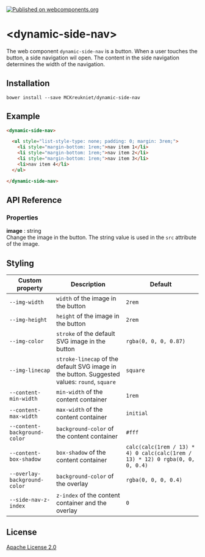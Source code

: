 [![Published on webcomponents.org](https://img.shields.io/badge/webcomponents.org-published-blue.svg)](https://www.webcomponents.org/element/MCKreukniet/dynamic-side-nav)

# \<dynamic-side-nav\>

The web component `dynamic-side-nav` is a button. When a user touches the button, a side navigation wil open. The content in the side navigation determines the width of the navigation.

## Installation

```
bower install --save MCKreukniet/dynamic-side-nav
```

## Example

<!--
```
<custom-element-demo>
  <template>
    <link rel="import" href="dynamic-side-nav.html">
    <style>
      dynamic-side-nav {
        height: 21rem;
      }
    </style>
    <next-code-block></next-code-block>
  </template>
</custom-element-demo>
```
-->
```html
<dynamic-side-nav>

  <ul style="list-style-type: none; padding: 0; margin: 3rem;">
    <li style="margin-bottom: 1rem;">nav item 1</li>
    <li style="margin-bottom: 1rem;">nav item 2</li>
    <li style="margin-bottom: 1rem;">nav item 3</li>
    <li>nav item 4</li>
  </ul>

</dynamic-side-nav>
```

## API Reference
### Properties
**image** : string  
Change the image in the button. The string value is used in the `src` attribute of the image.

## Styling

| Custom property              | Description | Default |
| ---------------------------- | ----------- | ------- |
| `--img-width`                | `width` of the image in the button | `2rem` |
| `--img-height`               | `height` of the image in the button | `2rem` |
| `--img-color`                | `stroke` of the default SVG image in the button | `rgba(0, 0, 0, 0.87)` |
| `--img-linecap`              | `stroke-linecap` of the default SVG image in the button. Suggested values: `round`, `square` | `square` |
| `--content-min-width`         | `min-width` of the content container | `1rem` |
| `--content-max-width`         | `max-width` of the content container | `initial` |
| `--content-background-color`  | `background-color` of the content container | `#fff` |
| `--content-box-shadow`        | `box-shadow` of the content container | `calc(calc(1rem / 13) * 4) 0 calc(calc(1rem / 13) * 12) 0 rgba(0, 0, 0, 0.4)` |
| `--overlay-background-color` | `background-color` of the overlay | `rgba(0, 0, 0, 0.4)` |
| `--side-nav-z-index`         | `z-index` of the content container and the overlay | `0` |

## License

[Apache License 2.0](https://github.com/MCKreukniet/dynamic-side-nav/blob/master/LICENSE.md)
